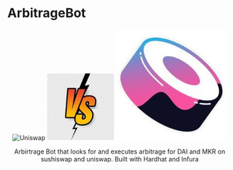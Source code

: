 # ArbitrageBot
<p align="center">
    <img alt="Uniswap" title="Uniswap" src="https://media.giphy.com/media/298D8yYtztAqzTLWhQ/giphy.gif" width="250" height="250">
    <img alt="Versus" class="center" title="Versus" src="assets/versus.jpeg" width="150" height="150">
    <img alt="Sushiswap" title="Sushiswap" src="assets/sushiswap.jpeg" width="250" height="250">
</p>
<p align="center">
  Arbirtrage Bot that looks for and executes arbitrage for DAI and MKR on sushiswap and uniswap. Built with Hardhat and Infura
</p>
